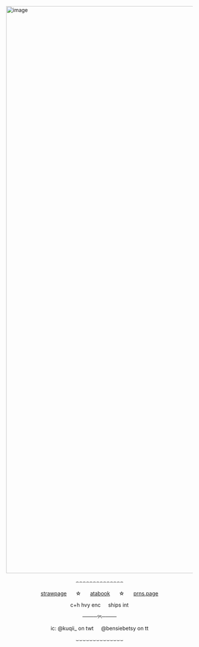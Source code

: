 <img width="2397" height="1530" alt="image" src="https://github.com/user-attachments/assets/0d3c8ac6-cf1e-4a92-a3ad-7f59fe290636" />




<p align="center">
  ⌢⌢⌢⌢⌢⌢⌢⌢⌢⌢⌢⌢⌢⌢
</p>

<p align="center">
  <a href=https://cemetery-girl.straw.page/>strawpage</a>⠀ ⠀☆⠀ ⠀<a href=https://iichance.atabook.org/>atabook</a>⠀ ⠀☆⠀ ⠀<a href=https://en.pronouns.page/@v.1x.en>prns.page</a>
</p>

<p align="center">
  c+h hvy enc⠀⠀ships int
</p>

<p align="center">
  ────୨ৎ────
</p>

<p align="center">
  ic: @kuqii_ on twt⠀⠀@bensiebetsy on tt
</p>

<p align="center">
  ⌣⌣⌣⌣⌣⌣⌣⌣⌣⌣⌣⌣⌣⌣
</p>
